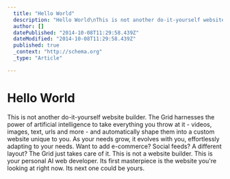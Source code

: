 ```yaml
---
  title: "Hello World"
  description: "Hello World\nThis is not another do-it-yourself website builder. The Grid harnesses the power of artificial intelligence to take everything you throw at it - vid"
  author: []
  datePublished: "2014-10-08T11:29:58.439Z"
  dateModified: "2014-10-08T11:29:58.439Z"
  published: true
  _context: "http://schema.org"
  _type: "Article"

---
```

# Hello World

This is not another do-it-yourself website builder. The Grid harnesses the power of artificial intelligence to take everything you throw at it - videos, images, text, urls and more - and automatically shape them into a custom website unique to you. As your needs grow, it evolves with you, effortlessly adapting to your needs. Want to add e-commerce? Social feeds? A different layout? The Grid just takes care of it. This is not a website builder. This is your personal AI web developer. Its first masterpiece is the website you're looking at right now. Its next one could be yours.